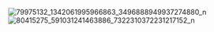 ![79975132_1342061995966863_3496888949937274880_n](https://user-images.githubusercontent.com/7238675/134772705-0c0304c3-5ef5-4825-a7d3-e13d4a7feba5.png)
![80415275_591031241463886_7322310372231217152_n](https://user-images.githubusercontent.com/7238675/134772708-b93a9eb1-e0dd-40a8-b938-bcd2b3d10a6e.jpg)
